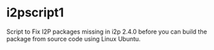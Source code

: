 # i2pscript1
Script to Fix I2P packages missing in i2p 2.4.0 before you can build the package from source code using Linux Ubuntu.
